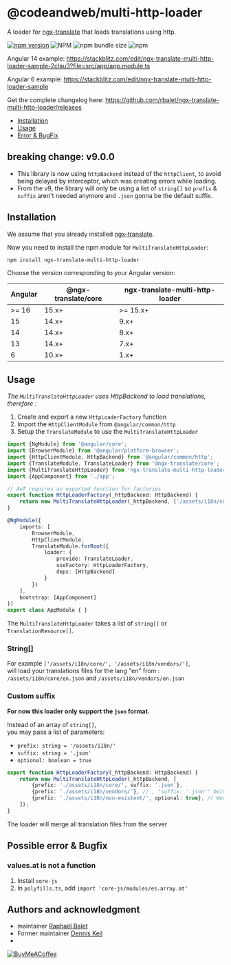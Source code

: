 # @codeandweb/multi-http-loader

A loader for [ngx-translate](https://github.com/ngx-translate/core) that loads translations using http.

[![npm version](https://img.shields.io/npm/v/ngx-translate-multi-http-loader.svg)](https://www.npmjs.com/package/ngx-translate-multi-http-loader) ![NPM](https://img.shields.io/npm/l/ngx-translate-multi-http-loader) ![npm bundle size](https://img.shields.io/bundlephobia/min/ngx-translate-multi-http-loader)
![npm](https://img.shields.io/npm/dm/ngx-translate-multi-http-loader)

Angular 14 example: https://stackblitz.com/edit/ngx-translate-multi-http-loader-sample-2clau3?file=src/app/app.module.ts

Angular 6 example: https://stackblitz.com/edit/ngx-translate-multi-http-loader-sample

Get the complete changelog here: https://github.com/rbalet/ngx-translate-multi-http-loader/releases

* [Installation](#installation)
* [Usage](#usage)
* [Error & BugFix](#possible-error--bugfix)

## breaking change: v9.0.0
* This library is now using `httpBackend` instead of the `httpClient`, to avoid being delayed by interceptor, which was creating errors while loading.
* From the v9, the library will only be using a list of `string[]` so `prefix` & `suffix` aren't needed anymore and `.json` gonna be the default suffix.

## Installation

We assume that you already installed [ngx-translate](https://github.com/ngx-translate/core).

Now you need to install the npm module for `MultiTranslateHttpLoader`: 

```sh
npm install ngx-translate-multi-http-loader
```

Choose the version corresponding to your Angular version:

 | Angular | @ngx-translate/core | ngx-translate-multi-http-loader |
 | ------- | ------------------- | ------------------------------- |
 | >= 16   | 15.x+               | >= 15.x+                        |
 | 15      | 14.x+               | 9.x+                            |
 | 14      | 14.x+               | 8.x+                            |
 | 13      | 14.x+               | 7.x+                            |
 | 6       | 10.x+               | 1.x+                            |

## Usage
_The `MultiTranslateHttpLoader` uses HttpBackend to load translations, therefore :_
1. Create and export a new `HttpLoaderFactory` function
2. Import the `HttpClientModule` from `@angular/common/http` 
3. Setup the `TranslateModule` to use the `MultiTranslateHttpLoader`

```typescript
import {NgModule} from '@angular/core';
import {BrowserModule} from '@angular/platform-browser';
import {HttpClientModule, HttpBackend} from '@angular/common/http';
import {TranslateModule, TranslateLoader} from '@ngx-translate/core';
import {MultiTranslateHttpLoader} from 'ngx-translate-multi-http-loader';
import {AppComponent} from './app';

// AoT requires an exported function for factories
export function HttpLoaderFactory(_httpBackend: HttpBackend) {
    return new MultiTranslateHttpLoader(_httpBackend, ['/assets/i18n/core/', '/assets/i18n/vendors/']); // /i18n/core/ on angular >= v18 with the new public logic
}

@NgModule({
    imports: [
        BrowserModule,
        HttpClientModule,
        TranslateModule.forRoot({
            loader: {
                provide: TranslateLoader,
                useFactory: HttpLoaderFactory,
                deps: [HttpBackend]
            }
        })
    ],
    bootstrap: [AppComponent]
})
export class AppModule { }
```

The `MultiTranslateHttpLoader` takes a list of `string[]` or `TranslationResource[]`. 

### String[]
For example `['/assets/i18n/core/', '/assets/i18n/vendors/']`,   
will load your translations files for the lang "en" from : `/assets/i18n/core/en.json` and `/assets/i18n/vendors/en.json`

### Custom suffix
**For now this loader only support the `json` format.**

Instead of an array of `string[]`,  
you may pass a list of parameters:
- `prefix: string = '/assets/i18n/'`
- `suffix: string = '.json'`
- `optional: boolean = true`

```typescript
export function HttpLoaderFactory(_httpBackend: HttpBackend) {
    return new MultiTranslateHttpLoader(_httpBackend, [
        {prefix: './assets/i18n/core/', suffix: '.json'},
        {prefix: './assets/i18n/vendors/'}, // , "suffix: '.json'" being the default value
        {prefix: './assets/i18n/non-existent/', optional: true}, // Wont create any log
    ]);
}
```

The loader will merge all translation files from the server


## Possible error & Bugfix
### values.at is not a function
1. Install `core-js`
2. In `polyfills.ts`, add `import 'core-js/modules/es.array.at'`


## Authors and acknowledgment
* maintainer [Raphaël Balet](https://github.com/rbalet) 
* Former maintainer [Dennis Keil](https://github.com/denniske) 
* 
[![BuyMeACoffee](https://www.buymeacoffee.com/assets/img/custom_images/purple_img.png)](https://www.buymeacoffee.com/widness)
